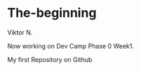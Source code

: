 The-beginning
=============
Viktor N.  

Now working on Dev Camp Phase 0 Week1.


My first Repository on Github

